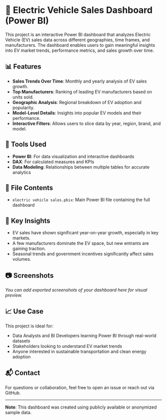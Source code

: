 # 🚗 Electric Vehicle Sales Dashboard (Power BI)

This project is an interactive Power BI dashboard that analyzes Electric Vehicle (EV) sales data across different geographies, time frames, and manufacturers. The dashboard enables users to gain meaningful insights into EV market trends, performance metrics, and sales growth over time.

## 📊 Features

- **Sales Trends Over Time**: Monthly and yearly analysis of EV sales growth.
- **Top Manufacturers**: Ranking of leading EV manufacturers based on units sold.
- **Geographic Analysis**: Regional breakdown of EV adoption and popularity.
- **Model-Level Details**: Insights into popular EV models and their performance.
- **Interactive Filters**: Allows users to slice data by year, region, brand, and model.

## 🧰 Tools Used

- **Power BI**: For data visualization and interactive dashboards
- **DAX**: For calculated measures and KPIs
- **Data Modeling**: Relationships between multiple tables for accurate analytics

## 📁 File Contents

- `electric vehicle sales.pbix`: Main Power BI file containing the full dashboard

## 📌 Key Insights

- EV sales have shown significant year-on-year growth, especially in key markets.
- A few manufacturers dominate the EV space, but new entrants are gaining traction.
- Seasonal trends and government incentives significantly affect sales volumes.

## 📷 Screenshots

*You can add exported screenshots of your dashboard here for visual preview.*

## 📈 Use Case

This project is ideal for:

- Data Analysts and BI Developers learning Power BI through real-world datasets
- Stakeholders looking to understand EV market trends
- Anyone interested in sustainable transportation and clean energy adoption

## 📬 Contact

For questions or collaboration, feel free to open an issue or reach out via GitHub.

---

**Note**: This dashboard was created using publicly available or anonymized sample data.
